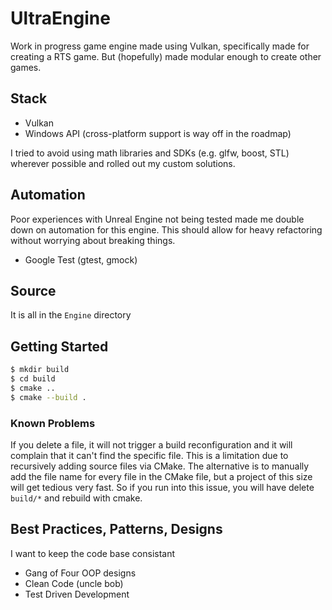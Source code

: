 # UltraEngine

Work in progress game engine made using Vulkan, specifically made for creating a RTS game. But (hopefully) made modular enough to create other games.

## Stack

* Vulkan
* Windows API (cross-platform support is way off in the roadmap)

I tried to avoid using math libraries and SDKs (e.g. glfw, boost, STL) wherever possible and rolled out my custom solutions.

## Automation

Poor experiences with Unreal Engine not being tested made me double down on automation for this engine. This should allow for heavy refactoring without worrying about breaking things.

* Google Test (gtest, gmock)

## Source

It is all in the `Engine` directory

## Getting Started

```sh
$ mkdir build
$ cd build
$ cmake ..
$ cmake --build .
```

### Known Problems

If you delete a file, it will not trigger a build reconfiguration and it will complain that it can't find
the specific file. This is a limitation due to recursively adding source files via CMake. The alternative
is to manually add the file name for every file in the CMake file, but a project of this size will get
tedious very fast. So if you run into this issue, you will have delete `build/*` and rebuild with cmake.

## Best Practices, Patterns, Designs

I want to keep the code base consistant

* Gang of Four OOP designs
* Clean Code (uncle bob)
* Test Driven Development
